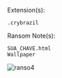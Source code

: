 Extension(s): 
```
.crybrazil
```
Ransom Note(s): 
```
SUA_CHAVE.html
Wallpaper
```
![ranso4](https://github.com/user-attachments/assets/74154cf6-c946-4fef-80ec-45303d9fdd0a)
